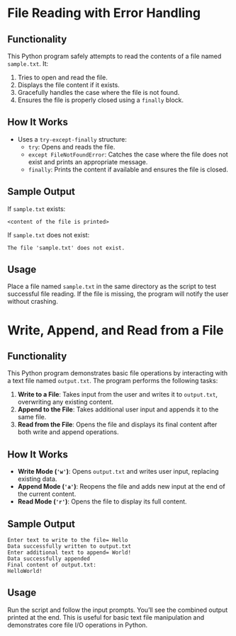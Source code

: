 # File Reading with Error Handling

## Functionality
This Python program safely attempts to read the contents of a file named `sample.txt`. It:

1. Tries to open and read the file.
2. Displays the file content if it exists.
3. Gracefully handles the case where the file is not found.
4. Ensures the file is properly closed using a `finally` block.

## How It Works
- Uses a `try-except-finally` structure:
  - `try`: Opens and reads the file.
  - `except FileNotFoundError`: Catches the case where the file does not exist and prints an appropriate message.
  - `finally`: Prints the content if available and ensures the file is closed.

## Sample Output
If `sample.txt` exists:
```
<content of the file is printed>
```
If `sample.txt` does not exist:
```
The file 'sample.txt' does not exist.
```

## Usage
Place a file named `sample.txt` in the same directory as the script to test successful file reading. If the file is missing, the program will notify the user without crashing.

# Write, Append, and Read from a File

## Functionality
This Python program demonstrates basic file operations by interacting with a text file named `output.txt`. The program performs the following tasks:

1. **Write to a File**: Takes input from the user and writes it to `output.txt`, overwriting any existing content.
2. **Append to the File**: Takes additional user input and appends it to the same file.
3. **Read from the File**: Opens the file and displays its final content after both write and append operations.

## How It Works
- **Write Mode (`'w'`)**: Opens `output.txt` and writes user input, replacing existing data.
- **Append Mode (`'a'`)**: Reopens the file and adds new input at the end of the current content.
- **Read Mode (`'r'`)**: Opens the file to display its full content.

## Sample Output
```
Enter text to write to the file= Hello
Data successfully written to output.txt
Enter additional text to append= World!
Data successfully appended
Final content of output.txt:
HelloWorld!
```

## Usage
Run the script and follow the input prompts. You’ll see the combined output printed at the end. This is useful for basic text file manipulation and demonstrates core file I/O operations in Python.


